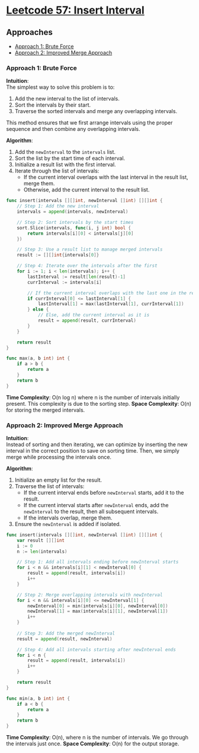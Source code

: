 # [Leetcode 57: Insert Interval](https://leetcode.com/problems/insert-interval/)

## Approaches
- [Approach 1: Brute Force](#approach-1-brute-force)
- [Approach 2: Improved Merge Approach](#approach-2-improved-merge-approach)

### Approach 1: Brute Force

**Intuition**:  
The simplest way to solve this problem is to:
1. Add the new interval to the list of intervals.
2. Sort the intervals by their start.
3. Traverse the sorted intervals and merge any overlapping intervals.

This method ensures that we first arrange intervals using the proper sequence and then combine any overlapping intervals.

**Algorithm**:
1. Add the `newInterval` to the `intervals` list.
2. Sort the list by the start time of each interval.
3. Initialize a result list with the first interval.
4. Iterate through the list of intervals:
   - If the current interval overlaps with the last interval in the result list, merge them.
   - Otherwise, add the current interval to the result list.

```go
func insert(intervals [][]int, newInterval []int) [][]int {
    // Step 1: Add the new interval
    intervals = append(intervals, newInterval)

    // Step 2: Sort intervals by the start times
    sort.Slice(intervals, func(i, j int) bool {
        return intervals[i][0] < intervals[j][0]
    })

    // Step 3: Use a result list to manage merged intervals
    result := [][]int{intervals[0]}

    // Step 4: Iterate over the intervals after the first
    for i := 1; i < len(intervals); i++ {
        lastInterval := result[len(result)-1]
        currInterval := intervals[i]

        // If the current interval overlaps with the last one in the result, merge them
        if currInterval[0] <= lastInterval[1] {
            lastInterval[1] = max(lastInterval[1], currInterval[1])
        } else {
            // Else, add the current interval as it is
            result = append(result, currInterval)
        }
    }

    return result
}

func max(a, b int) int {
    if a > b {
        return a
    }
    return b
}
```

**Time Complexity**: O(n log n) where n is the number of intervals initially present. This complexity is due to the sorting step.
**Space Complexity**: O(n) for storing the merged intervals.

### Approach 2: Improved Merge Approach

**Intuition**:  
Instead of sorting and then iterating, we can optimize by inserting the new interval in the correct position to save on sorting time. Then, we simply merge while processing the intervals once. 

**Algorithm**:
1. Initialize an empty list for the result.
2. Traverse the list of intervals:
   - If the current interval ends before `newInterval` starts, add it to the result.
   - If the current interval starts after `newInterval` ends, add the `newInterval` to the result, then all subsequent intervals.
   - If the intervals overlap, merge them.
3. Ensure the `newInterval` is added if isolated.

```go
func insert(intervals [][]int, newInterval []int) [][]int {
    var result [][]int
    i := 0
    n := len(intervals)

    // Step 1: Add all intervals ending before newInterval starts
    for i < n && intervals[i][1] < newInterval[0] {
        result = append(result, intervals[i])
        i++
    }

    // Step 2: Merge overlapping intervals with newInterval
    for i < n && intervals[i][0] <= newInterval[1] {
        newInterval[0] = min(intervals[i][0], newInterval[0])
        newInterval[1] = max(intervals[i][1], newInterval[1])
        i++
    }
    
    // Step 3: Add the merged newInterval
    result = append(result, newInterval)

    // Step 4: Add all intervals starting after newInterval ends
    for i < n {
        result = append(result, intervals[i])
        i++
    }

    return result
}

func min(a, b int) int {
    if a < b {
        return a
    }
    return b
}
```

**Time Complexity**: O(n), where n is the number of intervals. We go through the intervals just once.
**Space Complexity**: O(n) for the output storage.

